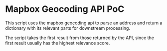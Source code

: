 # Mapbox Geocoding API PoC

This script uses the mapbox geocoding api to 
parse an address and return a dictionary with its relevant parts for downstream processing. 

The script takes the first result from those returned by the API, since the first result usually has the 
highest relevance score.

